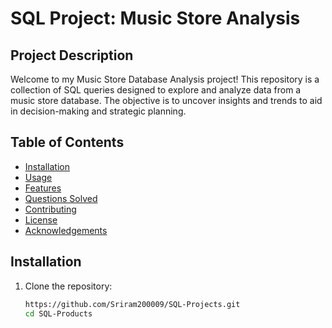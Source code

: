 # SQL Project: Music Store Analysis
## Project Description 
Welcome to my Music Store Database Analysis project! This repository is a collection of SQL queries designed to explore and analyze data from a music store database. The objective is to uncover insights and trends to aid in decision-making and strategic planning.

## Table of Contents
- [Installation](#installation)
- [Usage](#usage)
- [Features](#features)
- [Questions Solved](#Questions-solved)
- [Contributing](#contributing)
- [License](#license)
- [Acknowledgements](#acknowledgements)

## Installation
1. Clone the repository:
   ```bash
   https://github.com/Sriram200009/SQL-Projects.git
   cd SQL-Products

